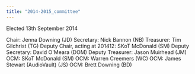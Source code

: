 ```yaml
---
title: "2014-2015_committee"
---
```

Elected 13th September 2014

Chair: Jenna Downing (JD) Secretary: Nick Bannon (NB) Treasurer: Tim Gilchrist (TG) Deputy Chair, acting at 201412: SKoT McDonald (SM) Deputy Secretary: David O'Meara (DOM) Deputy Treasurer: Jason Muirhead (JM) OCM: SKoT McDonald (SM) OCM: Warren Creemers (WC) OCM: James Stewart (AudioVault) (JS) OCM: Brett Downing (BD)
